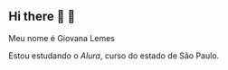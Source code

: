 ## Hi there 👋 🍒

Meu nome é Giovana Lemes

Estou estudando o _Alura_, curso do estado de São Paulo.
